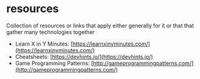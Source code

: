 # resources

Collection of resources or links that apply either generally for it or that that gather many technologies together

- Learn X in Y Minutes: [https://learnxinyminutes.com/](https://learnxinyminutes.com/)
- Cheatsheets: [https://devhints.io/](https://devhints.io/)
- Game Programming Patterns: [http://gameprogrammingpatterns.com/](http://gameprogrammingpatterns.com/)
